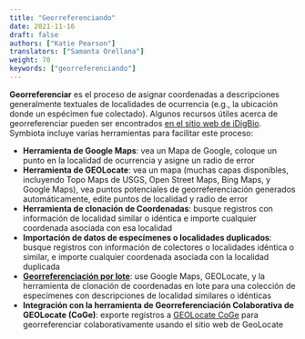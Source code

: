 ```yaml
---
title: "Georreferenciando"
date: 2021-11-16
draft: false
authors: ["Katie Pearson"]
translators: ["Samanta Orellana"]
weight: 70
keywords: ["georreferenciando"]
---
```


**Georreferenciar** es el proceso de asignar coordenadas a descripciones generalmente textuales de localidades de ocurrencia (e.g., la ubicación donde un espécimen fue colectado). Algunos recursos útiles acerca de georreferenciar pueden ser encontrados [en el sitio web de iDigBio](https://www.idigbio.org/wiki/index.php/Georeferencing). Symbiota incluye varias herramientas para facilitar este proceso:

- **Herramienta de Google Maps**: vea un Mapa de Google, coloque un punto en la localidad de ocurrencia y asigne un radio de error
- **Herramienta de GEOLocate**: vea un mapa (muchas capas disponibles, incluyendo Topo Maps de USGS, Open Street Maps, Bing Maps, y Google Maps), vea puntos potenciales de georreferenciación generados automáticamente, edite puntos de localidad y radio de error
- **Herramienta de clonación de Coordenadas**: busque registros con información de localidad similar o idéntica e importe cualquier coordenada asociada con esa localidad
- **Importación de datos de especímenes o localidades duplicados**: busque registros con información de colectores o localidades idéntica o similar, e importe cualquier coordenada asociada con la localidad duplicada
- [**Georreferenciación por lote**](https://biokic.github.io/symbiota-docs/es/editor/georeference/batch/): use Google Maps, GEOLocate, y la herramienta de clonación de coordenadas en lote para una colección de especímenes con descripciones de localidad similares o idénticas
- **Integración con la herramienta de Georreferenciación Colaborativa de GEOLocate (CoGe)**: exporte registros a [GEOLocate CoGe](https://coge.geo-locate.org/) para georreferenciar colaborativamente usando el sitio web de GeoLocate
